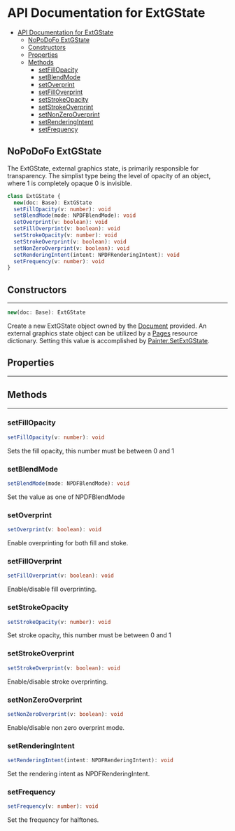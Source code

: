# API Documentation for ExtGState

- [API Documentation for ExtGState](#api-documentation-for-extgstate)
  - [NoPoDoFo ExtGState](#nopodofo-extgstate)
  - [Constructors](#constructors)
  - [Properties](#properties)
  - [Methods](#methods)
    - [setFillOpacity](#setfillopacity)
    - [setBlendMode](#setblendmode)
    - [setOverprint](#setoverprint)
    - [setFillOverprint](#setfilloverprint)
    - [setStrokeOpacity](#setstrokeopacity)
    - [setStrokeOverprint](#setstrokeoverprint)
    - [setNonZeroOverprint](#setnonzerooverprint)
    - [setRenderingIntent](#setrenderingintent)
    - [setFrequency](#setfrequency)

## NoPoDoFo ExtGState

The ExtGState, external graphics state, is primarily responsible for transparency. The simplist type being the level of opacity
of an object, where 1 is completely opaque 0 is invisible.

```typescript
class ExtGState {
  new(doc: Base): ExtGState
  setFillOpacity(v: number): void
  setBlendMode(mode: NPDFBlendMode): void
  setOverprint(v: boolean): void
  setFillOverprint(v: boolean): void
  setStrokeOpacity(v: number): void
  setStrokeOverprint(v: boolean): void
  setNonZeroOverprint(v: boolean): void
  setRenderingIntent(intent: NPDFRenderingIntent): void
  setFrequency(v: number): void
}
```
## Constructors
----------------

```typescript
new(doc: Base): ExtGState
```
Create a new ExtGState object owned by the [Document](./document.md) provided. An external graphics state object can be utilized by a [Pages](./page.md)
resource dictionary. Setting this value is accomplished by [Painter.SetExtGState](./painter.md#setextgstate.md).

## Properties
-------------

## Methods
----------

### setFillOpacity
```typescript
setFillOpacity(v: number): void
```
Sets the fill opacity, this number must be between 0 and 1

### setBlendMode
```typescript
setBlendMode(mode: NPDFBlendMode): void
```
Set the value as one of NPDFBlendMode

### setOverprint
```typescript
setOverprint(v: boolean): void
```
Enable overprinting for both fill and stoke.

### setFillOverprint
```typescript
setFillOverprint(v: boolean): void
```
Enable/disable fill overprinting.

### setStrokeOpacity
```typescript
setStrokeOpacity(v: number): void
```
Set stroke opacity, this number must be between 0 and 1

### setStrokeOverprint
```typescript
setStrokeOverprint(v: boolean): void
```
Enable/disable stroke overprinting.

### setNonZeroOverprint
```typescript
setNonZeroOverprint(v: boolean): void
```
Enable/disable non zero overprint mode.

### setRenderingIntent
```typescript
setRenderingIntent(intent: NPDFRenderingIntent): void
```
Set the rendering intent as NPDFRenderingIntent.

### setFrequency
```typescript
setFrequency(v: number): void
```
Set the frequency for halftones.